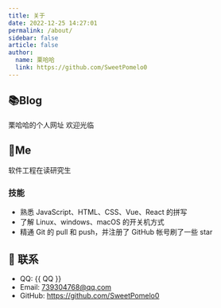 ```yaml
---
title: 关于
date: 2022-12-25 14:27:01
permalink: /about/
sidebar: false
article: false
author:
  name: 栗哈哈
  link: https://github.com/SweetPomelo0
---
```


## 📚Blog
栗哈哈的个人网址 欢迎光临


## 🧸Me
软件工程在读研究生

### 技能
* 熟悉 JavaScript、HTML、CSS、Vue、React 的拼写
* 了解 Linux、windows、macOS 的开关机方式
* 精通 Git 的 pull 和 push，并注册了 GitHub 帐号刷了一些 star


## :email: 联系

- QQ: <a :href="qqUrl" class='qq'>{{ QQ }}</a>
- Email:  <a href="mailto:739304768@qq.com">739304768@qq.com</a>
- GitHub: <https://github.com/SweetPomelo0>

<script>
  export default {
    data(){
      return {
        QQ: '739304768',
        qqUrl: `tencent://message/?uin=${this.QQ}&Site=&Menu=yes`
      }
    },
    mounted(){
      const flag =  navigator.userAgent.match(/(phone|pad|pod|iPhone|iPod|ios|iPad|Android|Mobile|BlackBerry|IEMobile|MQQBrowser|JUC|Fennec|wOSBrowser|BrowserNG|WebOS|Symbian|Windows Phone)/i);
      if(flag){
        this.qqUrl = `mqqwpa://im/chat?chat_type=wpa&uin=${this.QQ}&version=1&src_type=web&web_src=oicqzone.com`
      }
    }
  }
</script>
